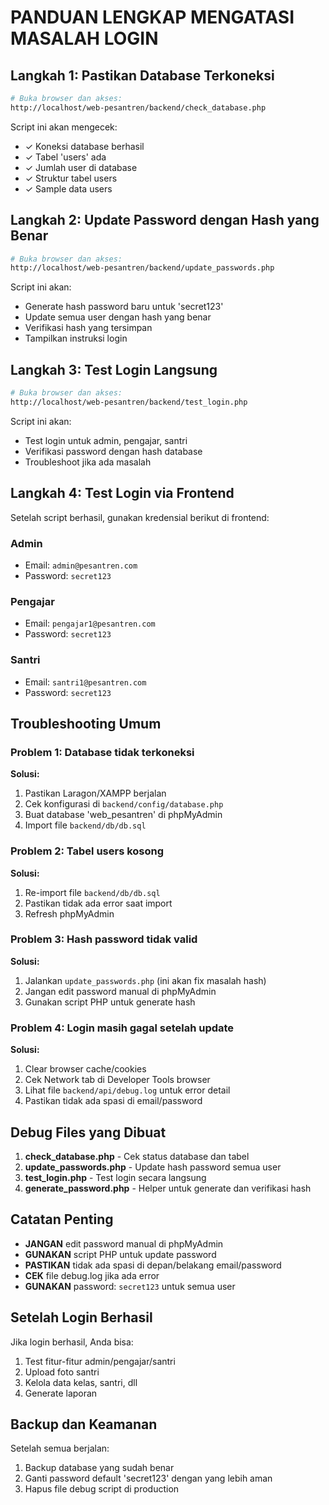 # PANDUAN LENGKAP MENGATASI MASALAH LOGIN

## Langkah 1: Pastikan Database Terkoneksi
```bash
# Buka browser dan akses:
http://localhost/web-pesantren/backend/check_database.php
```

Script ini akan mengecek:
- ✓ Koneksi database berhasil
- ✓ Tabel 'users' ada
- ✓ Jumlah user di database
- ✓ Struktur tabel users
- ✓ Sample data users

## Langkah 2: Update Password dengan Hash yang Benar
```bash
# Buka browser dan akses:
http://localhost/web-pesantren/backend/update_passwords.php
```

Script ini akan:
- Generate hash password baru untuk 'secret123'
- Update semua user dengan hash yang benar
- Verifikasi hash yang tersimpan
- Tampilkan instruksi login

## Langkah 3: Test Login Langsung
```bash
# Buka browser dan akses:
http://localhost/web-pesantren/backend/test_login.php
```

Script ini akan:
- Test login untuk admin, pengajar, santri
- Verifikasi password dengan hash database
- Troubleshoot jika ada masalah

## Langkah 4: Test Login via Frontend
Setelah script berhasil, gunakan kredensial berikut di frontend:

### Admin
- Email: `admin@pesantren.com`
- Password: `secret123`

### Pengajar
- Email: `pengajar1@pesantren.com`
- Password: `secret123`

### Santri
- Email: `santri1@pesantren.com`
- Password: `secret123`

## Troubleshooting Umum

### Problem 1: Database tidak terkoneksi
**Solusi:**
1. Pastikan Laragon/XAMPP berjalan
2. Cek konfigurasi di `backend/config/database.php`
3. Buat database 'web_pesantren' di phpMyAdmin
4. Import file `backend/db/db.sql`

### Problem 2: Tabel users kosong
**Solusi:**
1. Re-import file `backend/db/db.sql`
2. Pastikan tidak ada error saat import
3. Refresh phpMyAdmin

### Problem 3: Hash password tidak valid
**Solusi:**
1. Jalankan `update_passwords.php` (ini akan fix masalah hash)
2. Jangan edit password manual di phpMyAdmin
3. Gunakan script PHP untuk generate hash

### Problem 4: Login masih gagal setelah update
**Solusi:**
1. Clear browser cache/cookies
2. Cek Network tab di Developer Tools browser
3. Lihat file `backend/api/debug.log` untuk error detail
4. Pastikan tidak ada spasi di email/password

## Debug Files yang Dibuat

1. **check_database.php** - Cek status database dan tabel
2. **update_passwords.php** - Update hash password semua user
3. **test_login.php** - Test login secara langsung
4. **generate_password.php** - Helper untuk generate dan verifikasi hash

## Catatan Penting

- **JANGAN** edit password manual di phpMyAdmin
- **GUNAKAN** script PHP untuk update password
- **PASTIKAN** tidak ada spasi di depan/belakang email/password
- **CEK** file debug.log jika ada error
- **GUNAKAN** password: `secret123` untuk semua user

## Setelah Login Berhasil

Jika login berhasil, Anda bisa:
1. Test fitur-fitur admin/pengajar/santri
2. Upload foto santri
3. Kelola data kelas, santri, dll
4. Generate laporan

## Backup dan Keamanan

Setelah semua berjalan:
1. Backup database yang sudah benar
2. Ganti password default 'secret123' dengan yang lebih aman
3. Hapus file debug script di production
